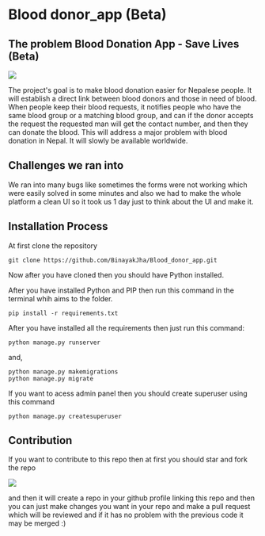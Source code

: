# Blood donor_app (Beta)
## The problem Blood Donation App - Save Lives (Beta)

<img src="https://user-images.githubusercontent.com/69071769/187081899-116c8e90-2b2b-4e81-bf0f-3bf23628bdd2.png">

The project's goal is to make blood donation easier for Nepalese people. It will establish a direct link between blood donors and those in need of blood. When people keep their blood requests, it notifies people who have the same blood group or a matching blood group, and can if the donor accepts the request the requested man will get the contact number, and then they can donate the blood. This will address a major problem with blood donation in Nepal. It will slowly be available worldwide.

## **Challenges we ran into**

We ran into many bugs like sometimes the forms were not working which were easily solved in some minutes and also we had to make the whole platform a clean UI so it took us 1 day just to think about the UI and make it.


## Installation Process

At first clone the repository

```
git clone https://github.com/BinayakJha/Blood_donor_app.git
```

Now after you have cloned then you should have Python installed.

After you have installed Python and PIP then run this command in the terminal whih aims to the folder.

```
pip install -r requirements.txt
```

After you have installed all the requirements then just run this command:

```
python manage.py runserver
```

and,

```
python manage.py makemigrations 
python manage.py migrate
```

If you want to acess admin panel then you should create superuser using this command

```
python manage.py createsuperuser
```

## Contribution

If you want to contribute to this repo then at first you should star and fork the repo 

<img src="https://user-images.githubusercontent.com/69071769/187409293-b34f536b-2218-4272-9af3-371bb9843d27.png">

and then it will create a repo in your github profile linking this repo and then you can just make changes you want in your repo and make a pull request which will be reviewed and if it has no problem with the previous code it may be merged :)
